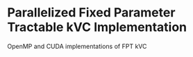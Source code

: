 # Parallelized Fixed Parameter Tractable kVC Implementation
OpenMP and CUDA implementations of FPT kVC
